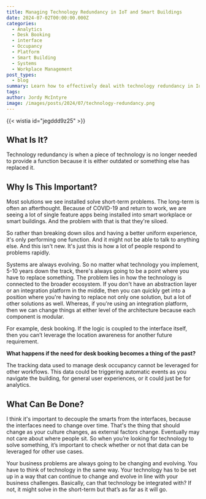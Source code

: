 ```yaml
---
title: Managing Technology Redundancy in IoT and Smart Buildings
date: 2024-07-02T00:00:00.000Z
categories:
  - Analytics
  - Desk Booking
  - interface
  - Occupancy
  - Platform
  - Smart Building
  - Systems
  - Workplace Management
post_types:
  - blog
summary: Learn how to effectively deal with technology redundancy in IoT and smart buildings. Discover strategies to optimize systems and ensure continuous performance.
tags:
author: Jordy McIntyre
image: /images/posts/2024/07/technology-redundancy.png
---
```

‍{{< wistia id="jegddd9z25" >}}

What Is It?
-----------

Technology redundancy is when a piece of technology is no longer needed to provide a function because it is either outdated or something else has replaced it.

Why Is This Important?
----------------------

Most solutions we see installed solve short-term problems. The long-term is often an afterthought. Because of COVID-19 and return to work, we are seeing a lot of single feature apps being installed into smart workplace or smart buildings. And the problem with that is that they're siloed.

So rather than breaking down silos and having a better uniform experience, it's only performing one function. And it might not be able to talk to anything else. And this isn't new. It's just this is how a lot of people respond to problems rapidly.

Systems are always evolving. So no matter what technology you implement, 5-10 years down the track, there's always going to be a point where you have to replace something. The problem lies in how the technology is connected to the broader ecosystem. If you don't have an abstraction layer or an integration platform in the middle, then you can quickly get into a position where you're having to replace not only one solution, but a lot of other solutions as well. Whereas, if you're using an integration platform, then we can change things at either level of the architecture because each component is modular.

For example, desk booking. If the logic is coupled to the interface itself, then you can’t leverage the location awareness for another future requirement.

**What happens if the need for desk booking becomes a thing of the past?**

The tracking data used to manage desk occupancy cannot be leveraged for other workflows. This data could be triggering automatic events as you navigate the building, for general user experiences, or it could just be for analytics.

What Can Be Done?
-----------------

I think it's important to decouple the smarts from the interfaces, because the interfaces need to change over time. That's the thing that should change as your culture changes, as external factors change. Eventually may not care about where people sit. So when you’re looking for technology to solve something, it’s important to check whether or not that data can be leveraged for other use cases.

Your business problems are always going to be changing and evolving. You have to think of technology in the same way. Your technology has to be set up in a way that can continue to change and evolve in line with your business challenges. Basically, can that technology be integrated with? If not, it might solve in the short-term but that’s as far as it will go.
